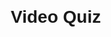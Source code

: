 <!DOCTYPE html> <html lang="en"> <head> <meta charset="UTF-8"> <meta name="viewport" content="width=device-width, initial-scale=1.0"> <title>Video Quiz</title> <style>   body { font-family: Arial, sans-serif; margin: 20px; }   #quiz-container { display: flex; flex-wrap: wrap; justify-content: center; align-items: flex-start; gap: 20px; }   .video-container { position: relative; width: 45%; min-width: 300px; padding-bottom: 56.25%; }   .video-container iframe { position: absolute; top:0; left:0; width:100%; height:100%; border:none; }   .question-container { width: 45%; min-width: 250px; display: flex; flex-direction: column; justify-content: flex-start; }   .question { font-size: 18px; margin-bottom: 10px; }   .options button { display: block; margin: 5px 0; padding: 10px 20px; font-size: 16px; cursor: pointer; width: 100%; }   .correct { background-color: #4CAF50; color: white; }   .incorrect { background-color: #f44336; color: white; }   #nextBtn { margin-top: 20px; padding: 10px 20px; font-size: 16px; cursor: pointer; display: none; }   #result-container { text-align: center; } </style> </head> <body>  <h1>Video Quiz</h1>  <div id="quiz-container">   <div id="video-container" class="video-container"></div>   <div class="question-container">     <div class="question" id="question"></div>     <div class="options" id="options"></div>     <button id="nextBtn">Next</button>   </div> </div>  <div id="result-container" style="display:none;">   <h2>Your Results</h2>   <p id="score"></p>   <p>Thank you for participating!</p> </div>  <script> // Quiz data with corrected answers const quizData = [   {     video: "https://streamable.com/e/mmjjsb?",     question: "What is the boy doing wrong?",     options: ["Talking in class", "Eating in class", "Drawing on the desk"],     correct: 2   },   {     video: "https://streamable.com/e/yfrz3e?",     question: "What is the boy doing wrong?",     options: ["Ignoring the teacher", "Eating in class", "Throwing things"],     correct: 1   } ];  let currentQuestion = 0; let score = 0;  const videoContainer = document.getElementById('video-container'); const questionEl = document.getElementById('question'); const optionsEl = document.getElementById('options'); const nextBtn = document.getElementById('nextBtn'); const quizContainer = document.getElementById('quiz-container'); const resultContainer = document.getElementById('result-container'); const scoreEl = document.getElementById('score');  function loadQuestion() {   const q = quizData[currentQuestion];      // Embed Streamable iframe   videoContainer.innerHTML = `     <iframe allow="fullscreen" allowfullscreen src="${q.video}" style="border:none; width:100%; height:100%; position:absolute; left:0; top:0; overflow:hidden;"></iframe>   `;      questionEl.textContent = q.question;   optionsEl.innerHTML = '';   nextBtn.style.display = 'none';      q.options.forEach((opt, index) => {     const btn = document.createElement('button');     btn.textContent = opt;     btn.onclick = () => selectAnswer(index);     optionsEl.appendChild(btn);   }); }  function selectAnswer(index) {   const q = quizData[currentQuestion];      Array.from(optionsEl.children).forEach((btn, i) => {     btn.disabled = true;     if(i === q.correct) btn.classList.add('correct');     else if(i === index && i !== q.correct) btn.classList.add('incorrect');   });      if(index === q.correct) score++;   nextBtn.style.display = 'inline-block'; }  nextBtn.addEventListener('click', () => {   currentQuestion++;   if(currentQuestion < quizData.length) {     loadQuestion();   } else {     showResults();   } });  function showResults() {   quizContainer.style.display = 'none';   resultContainer.style.display = 'block';   scoreEl.textContent = `You got ${score} out of ${quizData.length} correct.`; }  // Start quiz loadQuestion(); </script>  </body> </html>
